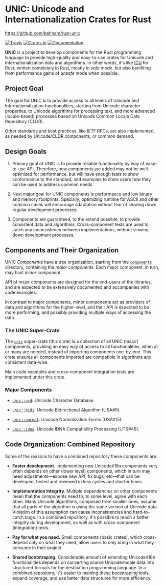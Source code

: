 # UNIC: Unicode and Internationalization Crates for Rust

https://github.com/behnam/rust-unic

[![Travis](https://img.shields.io/travis/behnam/rust-unic.svg)](https://travis-ci.org/behnam/rust-unic/)
[![Crates.io](https://img.shields.io/crates/v/unic.svg)](https://crates.io/crates/unic)
[![Documentation](https://docs.rs/unic/badge.svg)](https://docs.rs/unic/)

**UNIC** is a project to develop components for the Rust programming language
to provide high-quality and easy-to-use crates for Unicode
and Internationalization data and algorithms. In other words, it's like
[ICU](http://site.icu-project.org/) for Rust, written completely in Rust, mostly
in *safe* mode, but also benifiting from performance gains of *unsafe* mode when
possible.

## Project Goal

The goal for UNIC is to provide access to all levels of  Unicode and
Internationalization functionalities, starting from Unicode character
properties, to Unicode algorithms for processing text, and more advanced
(locale-based) processes based on Unicode Common Locale Data Repository (CLDR).

Other standards and best practices, like IETF RFCs, are also implemented, as
needed by Unicode/CLDR components, or common demand.

## Design Goals

1.  Primary goal of UNIC is to provide reliable functionality by way of
    easy-to-use API. Therefore, new components are added may not be
    well-optimized for performance, but will have enough tests to show
    conformance to the standard, and examples to show users how they can be
    used to address common needs.

2.  Next major goal for UNIC components is performance and low binary and memory
    footprints. Specially, optimizing runtime for ASCII and other common cases
    will encourage adaptation without fear of slowing down regular development
    processes.

3.  Components are guaranteed, to the extend possible, to provide consistent
    data and algorithms. Cross-component tests are used to catch any
    inconsistency between implementations, without slowing down development
    processes.

## Components and Their Organization

UNIC *Components* have a tree organization, starting from the
[`components`](components/) directory, containing the *major components*. Each
major component, in turn, may host *minor component*.

API of major components are designed for the end-users of the libraries, and
are expected to be extensively documented and accompanies with code examples.

In contrast to major components, minor components act as providers of data and
algorithms for the higher-level, and their API is expected to be more
performing, and possibly providing multiple ways of accessing the data.

### The UNIC Super-Crate

The [`unic`](https://crates.io/crates/unic) super-crate (this crate) is a
collection of all UNIC (major) components, providing an easy way of access to
all functionalities, when all or many are needed, instead of importing
components one-by-one. This crate ensures all components imported are
compatible in algorithms and consistent data-wise.

Main code examples and cross-component integration tests are implemented under
this crate.

### Major Components

-   [`unic::ucd`](components/ucd): Unicode Character Database.

-   [`unic::bidi`](components/bidi): Unicode Bidirectional Algorithm (USA\#9).

-   [`unic::normal`](components/normal): Unicode Normalization Forms (USA\#15).

-   [`unic::idna`](components/idna): Unicode IDNA Compatibility Processing
    (UTS\#46).

## Code Organization: Combined Repository

Some of the reasons to have a combined repository these components are:

*   **Faster development**. Implementing new Unicode/i18n components very often
    depends on other (lower level) components, which in turn may need
    adjustments—expose new API, fix bugs, etc—that can be developed, tested and
    reviewed in less cycles and shorter times.

*   **Implementation Integrity**. Multiple dependencies on other components
    mean that the components need to, to some level, agree with each other.
    Many Unicode algorithms, composed from smaller ones, assume that all parts
    of the algorithm is using the same version of Unicode data. Violation of
    this assumption can cause inconsistencies and hard-to-catch bugs. In a
    combined repository, it's possible to reach a better integrity during
    development, as well as with cross-component (integration) tests.

*   **Pay for what you need.** Small components (basic crates), which
    cross-depend only on what they need, allow users to only bring in what they
    consume in their project.

*   **Shared bootstraping.** Considerable amount of extending Unicode/i18n
    functionalities depends on converting source Unicode/locale data into
    structured formats for the destination programming language. In a combined
    repository, it's easier to maining these bootstraping tools, expand
    coverage, and use better data structures for more efficiency.
